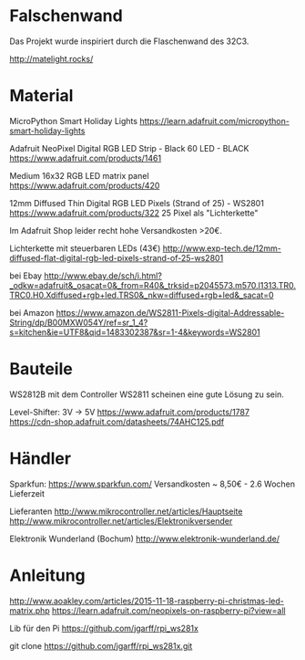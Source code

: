 Falschenwand
============

Das Projekt wurde inspiriert durch die Flaschenwand des 32C3.

http://matelight.rocks/


Material
========

MicroPython Smart Holiday Lights
https://learn.adafruit.com/micropython-smart-holiday-lights

Adafruit NeoPixel Digital RGB LED Strip - Black 60 LED - BLACK
https://www.adafruit.com/products/1461

Medium 16x32 RGB LED matrix panel
https://www.adafruit.com/products/420

12mm Diffused Thin Digital RGB LED Pixels (Strand of 25) - WS2801
https://www.adafruit.com/products/322
25 Pixel als "Lichterkette"

Im Adafruit Shop leider recht hohe Versandkosten >20€.

Lichterkette mit steuerbaren LEDs (43€)
http://www.exp-tech.de/12mm-diffused-flat-digital-rgb-led-pixels-strand-of-25-ws2801

bei Ebay
http://www.ebay.de/sch/i.html?_odkw=adafruit&_osacat=0&_from=R40&_trksid=p2045573.m570.l1313.TR0.TRC0.H0.Xdiffused+rgb+led.TRS0&_nkw=diffused+rgb+led&_sacat=0

bei Amazon
https://www.amazon.de/WS2811-Pixels-digital-Addressable-String/dp/B00MXW054Y/ref=sr_1_4?s=kitchen&ie=UTF8&qid=1483302387&sr=1-4&keywords=WS2801


Bauteile
========

WS2812B mit dem Controller WS2811 scheinen eine gute Lösung zu sein.

Level-Shifter: 3V -> 5V
https://www.adafruit.com/products/1787
https://cdn-shop.adafruit.com/datasheets/74AHC125.pdf


Händler
=======

Sparkfun: https://www.sparkfun.com/
Versandkosten ~ 8,50€ - 2.6 Wochen Lieferzeit

Lieferanten
http://www.mikrocontroller.net/articles/Hauptseite
http://www.mikrocontroller.net/articles/Elektronikversender

Elektronik Wunderland (Bochum)
http://www.elektronik-wunderland.de/


Anleitung
=========

http://www.aoakley.com/articles/2015-11-18-raspberry-pi-christmas-led-matrix.php
https://learn.adafruit.com/neopixels-on-raspberry-pi?view=all

Lib für den Pi
https://github.com/jgarff/rpi_ws281x

git clone https://github.com/jgarff/rpi_ws281x.git
